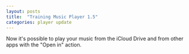 ```yaml
---
layout: posts
title:  "Training Music Player 1.5"
categories: player update
---
```

Now it's possible to play your music from the iCloud Drive and from other apps with the "Open in" action.